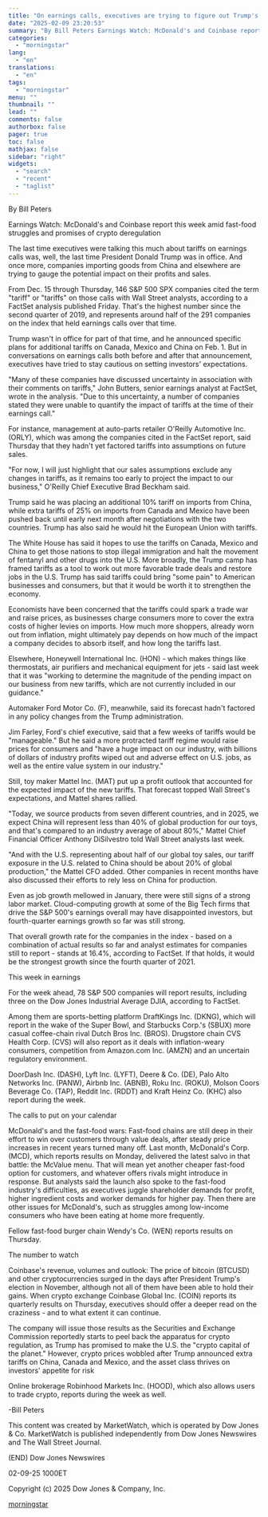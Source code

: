 ```yaml
---
title: "On earnings calls, executives are trying to figure out Trump's tariffs"
date: "2025-02-09 23:20:53"
summary: "By Bill Peters Earnings Watch: McDonald's and Coinbase report this week amid fast-food struggles and promises of crypto deregulation The last time executives were talking this much about tariffs on earnings calls was, well, the last time President Donald Trump was in office. And once more, companies importing goods from..."
categories:
  - "morningstar"
lang:
  - "en"
translations:
  - "en"
tags:
  - "morningstar"
menu: ""
thumbnail: ""
lead: ""
comments: false
authorbox: false
pager: true
toc: false
mathjax: false
sidebar: "right"
widgets:
  - "search"
  - "recent"
  - "taglist"
---
```


By Bill Peters

Earnings Watch: McDonald's and Coinbase report this week amid fast-food struggles and promises of crypto deregulation

The last time executives were talking this much about tariffs on earnings calls was, well, the last time President Donald Trump was in office. And once more, companies importing goods from China and elsewhere are trying to gauge the potential impact on their profits and sales.

From Dec. 15 through Thursday, 146 S&P 500 SPX companies cited the term "tariff" or "tariffs" on those calls with Wall Street analysts, according to a FactSet analysis published Friday. That's the highest number since the second quarter of 2019, and represents around half of the 291 companies on the index that held earnings calls over that time.

Trump wasn't in office for part of that time, and he announced specific plans for additional tariffs on Canada, Mexico and China on Feb. 1. But in conversations on earnings calls both before and after that announcement, executives have tried to stay cautious on setting investors' expectations.

"Many of these companies have discussed uncertainty in association with their comments on tariffs," John Butters, senior earnings analyst at FactSet, wrote in the analysis. "Due to this uncertainty, a number of companies stated they were unable to quantify the impact of tariffs at the time of their earnings call."

For instance, management at auto-parts retailer O'Reilly Automotive Inc. (ORLY), which was among the companies cited in the FactSet report, said Thursday that they hadn't yet factored tariffs into assumptions on future sales.

"For now, I will just highlight that our sales assumptions exclude any changes in tariffs, as it remains too early to project the impact to our business," O'Reilly Chief Executive Brad Beckham said.

Trump said he was placing an additional 10% tariff on imports from China, while extra tariffs of 25% on imports from Canada and Mexico have been pushed back until early next month after negotiations with the two countries. Trump has also said he would hit the European Union with tariffs.

The White House has said it hopes to use the tariffs on Canada, Mexico and China to get those nations to stop illegal immigration and halt the movement of fentanyl and other drugs into the U.S. More broadly, the Trump camp has framed tariffs as a tool to work out more favorable trade deals and restore jobs in the U.S. Trump has said tariffs could bring "some pain" to American businesses and consumers, but that it would be worth it to strengthen the economy.

Economists have been concerned that the tariffs could spark a trade war and raise prices, as businesses charge consumers more to cover the extra costs of higher levies on imports. How much more shoppers, already worn out from inflation, might ultimately pay depends on how much of the impact a company decides to absorb itself, and how long the tariffs last.

Elsewhere, Honeywell International Inc. (HON) - which makes things like thermostats, air purifiers and mechanical equipment for jets - said last week that it was "working to determine the magnitude of the pending impact on our business from new tariffs, which are not currently included in our guidance."

Automaker Ford Motor Co. (F), meanwhile, said its forecast hadn't factored in any policy changes from the Trump administration.

Jim Farley, Ford's chief executive, said that a few weeks of tariffs would be "manageable." But he said a more protracted tariff regime would raise prices for consumers and "have a huge impact on our industry, with billions of dollars of industry profits wiped out and adverse effect on U.S. jobs, as well as the entire value system in our industry."

Still, toy maker Mattel Inc. (MAT) put up a profit outlook that accounted for the expected impact of the new tariffs. That forecast topped Wall Street's expectations, and Mattel shares rallied.

"Today, we source products from seven different countries, and in 2025, we expect China will represent less than 40% of global production for our toys, and that's compared to an industry average of about 80%," Mattel Chief Financial Officer Anthony DiSilvestro told Wall Street analysts last week.

"And with the U.S. representing about half of our global toy sales, our tariff exposure in the U.S. related to China should be about 20% of global production," the Mattel CFO added. Other companies in recent months have also discussed their efforts to rely less on China for production.

Even as job growth mellowed in January, there were still signs of a strong labor market. Cloud-computing growth at some of the Big Tech firms that drive the S&P 500's earnings overall may have disappointed investors, but fourth-quarter earnings growth so far was still strong.

That overall growth rate for the companies in the index - based on a combination of actual results so far and analyst estimates for companies still to report - stands at 16.4%, according to FactSet. If that holds, it would be the strongest growth since the fourth quarter of 2021.

This week in earnings

For the week ahead, 78 S&P 500 companies will report results, including three on the Dow Jones Industrial Average DJIA, according to FactSet.

Among them are sports-betting platform DraftKings Inc. (DKNG), which will report in the wake of the Super Bowl, and Starbucks Corp.'s (SBUX) more casual coffee-chain rival Dutch Bros Inc. (BROS). Drugstore chain CVS Health Corp. (CVS) will also report as it deals with inflation-weary consumers, competition from Amazon.com Inc. (AMZN) and an uncertain regulatory environment.

DoorDash Inc. (DASH), Lyft Inc. (LYFT), Deere & Co. (DE), Palo Alto Networks Inc. (PANW), Airbnb Inc. (ABNB), Roku Inc. (ROKU), Molson Coors Beverage Co. (TAP), Reddit Inc. (RDDT) and Kraft Heinz Co. (KHC) also report during the week.

The calls to put on your calendar

McDonald's and the fast-food wars: Fast-food chains are still deep in their effort to win over customers through value deals, after steady price increases in recent years turned many off. Last month, McDonald's Corp. (MCD), which reports results on Monday, delivered the latest salvo in that battle: the McValue menu. That will mean yet another cheaper fast-food option for customers, and whatever offers rivals might introduce in response. But analysts said the launch also spoke to the fast-food industry's difficulties, as executives juggle shareholder demands for profit, higher ingredient costs and worker demands for higher pay. Then there are other issues for McDonald's, such as struggles among low-income consumers who have been eating at home more frequently.

Fellow fast-food burger chain Wendy's Co. (WEN) reports results on Thursday.

The number to watch

Coinbase's revenue, volumes and outlook: The price of bitcoin (BTCUSD) and other cryptocurrencies surged in the days after President Trump's election in November, although not all of them have been able to hold their gains. When crypto exchange Coinbase Global Inc. (COIN) reports its quarterly results on Thursday, executives should offer a deeper read on the craziness - and to what extent it can continue.

The company will issue those results as the Securities and Exchange Commission reportedly starts to peel back the apparatus for crypto regulation, as Trump has promised to make the U.S. the "crypto capital of the planet." However, crypto prices wobbled after Trump announced extra tariffs on China, Canada and Mexico, and the asset class thrives on investors' appetite for risk

Online brokerage Robinhood Markets Inc. (HOOD), which also allows users to trade crypto, reports during the week as well.

-Bill Peters

This content was created by MarketWatch, which is operated by Dow Jones & Co. MarketWatch is published independently from Dow Jones Newswires and The Wall Street Journal.

(END) Dow Jones Newswires

02-09-25 1000ET

Copyright (c) 2025 Dow Jones & Company, Inc.

[morningstar](https://www.morningstar.com/news/marketwatch/20250209163/on-earnings-calls-executives-are-trying-to-figure-out-trumps-tariffs)
